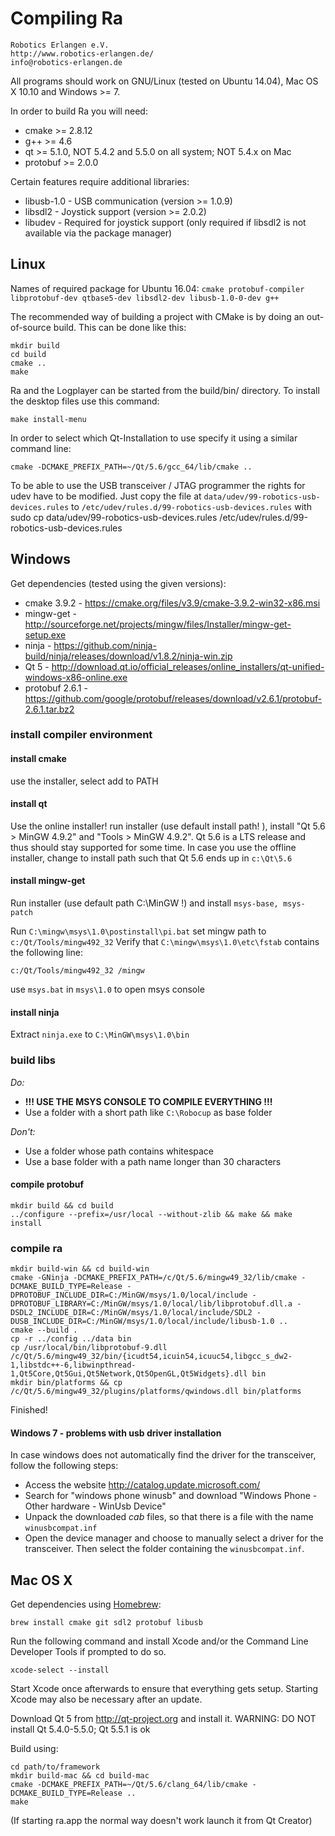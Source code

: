 # Compiling Ra

    Robotics Erlangen e.V.
    http://www.robotics-erlangen.de/
    info@robotics-erlangen.de


All programs should work on GNU/Linux (tested on Ubuntu 14.04), Mac OS X 10.10 and Windows >= 7.

In order to build Ra you will need:
 * cmake >= 2.8.12
 * g++ >= 4.6
 * qt >= 5.1.0, NOT 5.4.2 and 5.5.0 on all system; NOT 5.4.x on Mac
 * protobuf >= 2.0.0

Certain features require additional libraries:
 * libusb-1.0 - USB communication (version >= 1.0.9)
 * libsdl2 - Joystick support (version >= 2.0.2)
 * libudev - Required for joystick support (only required if libsdl2 is not available via the package manager)

## Linux
Names of required package for Ubuntu 16.04: `cmake protobuf-compiler libprotobuf-dev qtbase5-dev libsdl2-dev libusb-1.0-0-dev g++`

The recommended way of building a project with CMake is by doing an
out-of-source build. This can be done like this:

```
mkdir build
cd build
cmake ..
make
```

Ra and the Logplayer can be started from the build/bin/ directory.
To install the desktop files use this command:
```
make install-menu
```

In order to select which Qt-Installation to use specify it using a similar command line:
```
cmake -DCMAKE_PREFIX_PATH=~/Qt/5.6/gcc_64/lib/cmake ..
```

To be able to use the USB transceiver / JTAG programmer the rights for udev have to be modified.
Just copy the file at `data/udev/99-robotics-usb-devices.rules` to `/etc/udev/rules.d/99-robotics-usb-devices.rules`
with sudo cp data/udev/99-robotics-usb-devices.rules /etc/udev/rules.d/99-robotics-usb-devices.rules

## Windows
Get dependencies (tested using the given versions):
* cmake 3.9.2 - https://cmake.org/files/v3.9/cmake-3.9.2-win32-x86.msi
* mingw-get - http://sourceforge.net/projects/mingw/files/Installer/mingw-get-setup.exe
* ninja - https://github.com/ninja-build/ninja/releases/download/v1.8.2/ninja-win.zip
* Qt 5 - http://download.qt.io/official_releases/online_installers/qt-unified-windows-x86-online.exe
* protobuf 2.6.1 - https://github.com/google/protobuf/releases/download/v2.6.1/protobuf-2.6.1.tar.bz2

### install compiler environment

#### install cmake
use the installer, select add to PATH

#### install qt
Use the online installer! run installer (use default install path! ), install "Qt 5.6 > MinGW 4.9.2" and "Tools > MinGW 4.9.2". Qt 5.6 is a LTS release and thus should stay supported for some time.
In case you use the offline installer, change to install path such that Qt 5.6 ends up in `c:\Qt\5.6`

#### install mingw-get
Run installer (use default path C:\MinGW !) and install `msys-base, msys-patch`

Run `C:\mingw\msys\1.0\postinstall\pi.bat` set mingw path to `c:/Qt/Tools/mingw492_32`
Verify that `C:\mingw\msys\1.0\etc\fstab` contains the following line:
```
c:/Qt/Tools/mingw492_32 /mingw
```

use `msys.bat` in `msys\1.0` to open msys console

#### install ninja
Extract `ninja.exe` to `C:\MinGW\msys\1.0\bin`

### build libs

*Do:*
- **!!! USE THE MSYS CONSOLE TO COMPILE EVERYTHING !!!**
- Use a folder with a short path like `C:\Robocup` as base folder

*Don't:*
- Use a folder whose path contains whitespace
- Use a base folder with a path name longer than 30 characters

#### compile protobuf
```
mkdir build && cd build
../configure --prefix=/usr/local --without-zlib && make && make install
```

### compile ra
```
mkdir build-win && cd build-win
cmake -GNinja -DCMAKE_PREFIX_PATH=/c/Qt/5.6/mingw49_32/lib/cmake -DCMAKE_BUILD_TYPE=Release -DPROTOBUF_INCLUDE_DIR=C:/MinGW/msys/1.0/local/include -DPROTOBUF_LIBRARY=C:/MinGW/msys/1.0/local/lib/libprotobuf.dll.a -DSDL2_INCLUDE_DIR=C:/MinGW/msys/1.0/local/include/SDL2 -DUSB_INCLUDE_DIR=C:/MinGW/msys/1.0/local/include/libusb-1.0 ..
cmake --build .
cp -r ../config ../data bin
cp /usr/local/bin/libprotobuf-9.dll /c/Qt/5.6/mingw49_32/bin/{icudt54,icuin54,icuuc54,libgcc_s_dw2-1,libstdc++-6,libwinpthread-1,Qt5Core,Qt5Gui,Qt5Network,Qt5OpenGL,Qt5Widgets}.dll bin
mkdir bin/platforms && cp /c/Qt/5.6/mingw49_32/plugins/platforms/qwindows.dll bin/platforms
```

Finished!


#### Windows 7 - problems with usb driver installation
In case windows does not automatically find the driver for the transceiver, follow
the following steps:
- Access the website http://catalog.update.microsoft.com/
- Search for "windows phone winusb" and download "Windows Phone - Other hardware - WinUsb Device"
- Unpack the downloaded _cab_ files, so that there is a file with the name `winusbcompat.inf`
- Open the device manager and choose to manually select a driver for the transceiver.
  Then select the folder containing the `winusbcompat.inf`.


## Mac OS X
Get dependencies using [Homebrew](http://brew.sh):
```
brew install cmake git sdl2 protobuf libusb
```
Run the following command and install Xcode and/or the Command Line Developer Tools if prompted to do so.
```
xcode-select --install
```
Start Xcode once afterwards to ensure that everything gets setup. Starting Xcode may also be necessary after an update.

Download Qt 5 from http://qt-project.org and install it.
WARNING: DO NOT install Qt 5.4.0-5.5.0; Qt 5.5.1 is ok

Build using:
```
cd path/to/framework
mkdir build-mac && cd build-mac
cmake -DCMAKE_PREFIX_PATH=~/Qt/5.6/clang_64/lib/cmake -DCMAKE_BUILD_TYPE=Release ..
make
```

(If starting ra.app the normal way doesn't work launch it from Qt Creator)
